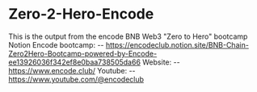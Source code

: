 # Zero-2-Hero-Encode
This is the output from the encode BNB Web3 "Zero to Hero" bootcamp
Notion Encode bootcamp: 
-- https://encodeclub.notion.site/BNB-Chain-Zero2Hero-Bootcamp-powered-by-Encode-ee13926036f342ef8e0baa738505da66
Website: 
-- https://www.encode.club/
Youtube: 
-- https://www.youtube.com/@encodeclub
